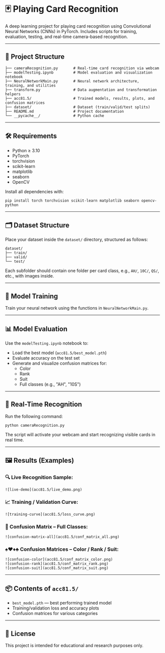 # 🃏 Playing Card Recognition

A deep learning project for playing card recognition using Convolutional Neural Networks (CNNs) in PyTorch. Includes scripts for training, evaluation, testing, and real-time camera-based recognition.

---

## 📁 Project Structure

```
├── cameraRecognition.py       # Real-time card recognition via webcam
├── modelTesting.ipynb         # Model evaluation and visualization notebook
├── NeuralNetworkMain.py       # Neural network architecture, training, and utilities
├── transform.py               # Data augmentation and transformation helpers
├── acc81.5/                   # Trained models, results, plots, and confusion matrices
├── dataset/                   # Dataset (train/valid/test splits)
├── README.md                  # Project documentation
└── __pycache__/               # Python cache
```

---

## 🛠️ Requirements

- Python ≥ 3.10  
- PyTorch  
- torchvision  
- scikit-learn  
- matplotlib  
- seaborn  
- OpenCV  

Install all dependencies with:

```
pip install torch torchvision scikit-learn matplotlib seaborn opencv-python
```

---

## 🗂️ Dataset Structure

Place your dataset inside the `dataset/` directory, structured as follows:

```
dataset/
├── train/
├── valid/
└── test/
```

Each subfolder should contain one folder per card class, e.g., `AH/`, `10C/`, `QS/`, etc., with images inside.

---

## 🧠 Model Training

Train your neural network using the functions in `NeuralNetworkMain.py`.

---

## 📊 Model Evaluation

Use the `modelTesting.ipynb` notebook to:

- Load the best model (`acc81.5/best_model.pth`)
- Evaluate accuracy on the test set
- Generate and visualize confusion matrices for:
  - Color
  - Rank
  - Suit
  - Full classes (e.g., "AH", "10S")

---

## 🎥 Real-Time Recognition

Run the following command:

```
python cameraRecognition.py
```

The script will activate your webcam and start recognizing visible cards in real time.

---

## 🖼️ Results (Examples)

### 🔍 Live Recognition Sample:
```
![live-demo](acc81.5/live_demo.png)
```

### 📈 Training / Validation Curve:
```
![training-curve](acc81.5/loss_curve.png)
```

### 🔁 Confusion Matrix – Full Classes:
```
![confusion-matrix-all](acc81.5/conf_matrix_all.png)
```

### ♠️♥️♦️♣️ Confusion Matrices – Color / Rank / Suit:
```
![confusion-color](acc81.5/conf_matrix_color.png)
![confusion-rank](acc81.5/conf_matrix_rank.png)
![confusion-suit](acc81.5/conf_matrix_suit.png)
```

---

## 📦 Contents of `acc81.5/`

- `best_model.pth` — best performing trained model
- Training/validation loss and accuracy plots
- Confusion matrices for various categories

---

## 📄 License

This project is intended for educational and research purposes only.
